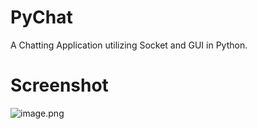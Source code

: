 # PyChat
A Chatting Application utilizing Socket and GUI in Python. 

# Screenshot 
![image.png](https://trello-attachments.s3.amazonaws.com/5f066448ad4865740ae83658/5fc37ac7ebb86d58a781eef0/111f96606489e145c721b69f2db23b61/image.png) 
